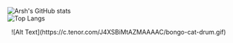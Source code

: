 ![Arsh's GitHub stats](https://github-readme-stats.vercel.app/api?username=iarshtejay&count_private=true&hide=prs,issues)<br>
![Top Langs](https://github-readme-stats.vercel.app/api/top-langs/?username=iarshtejay)<br>

<p align="center">
![Alt Text](https://c.tenor.com/J4XSBiMtAZMAAAAC/bongo-cat-drum.gif)
</p>

<!--
**iarshtejay/iarshtejay** is a ✨ _special_ ✨ repository because its `README.md` (this file) appears on your GitHub profile.

Here are some ideas to get you started:

- 🔭 I’m currently working on ...
- 🌱 I’m currently learning ...
- 👯 I’m looking to collaborate on ...
- 🤔 I’m looking for help with ...
- 💬 Ask me about ...
- 📫 How to reach me: ...
- 😄 Pronouns: ...
- ⚡ Fun fact: ...
-->
